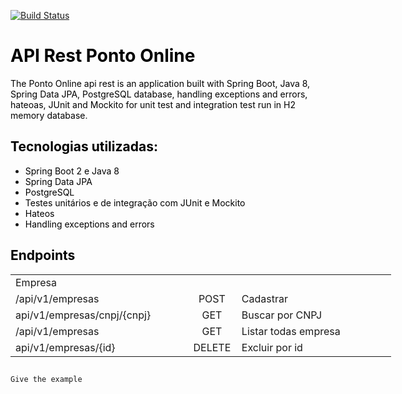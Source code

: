 [![Build Status](https://www.travis-ci.org/danielgutknecht/ponto-online-api.svg?branch=master)](https://www.travis-ci.org/danielgutknecht/ponto-online-api)
<!-- #######  YAY, I AM THE SOURCE EDITOR! #########-->
<h1 style="color: #2e6c80;"><span style="color: #000000;">API Rest Ponto Online</span></h1>
<p><span style="color: #000000;">The Ponto Online api rest is an application built with Spring Boot, Java 8, Spring Data JPA, PostgreSQL database, handling exceptions and errors, hateoas, JUnit and Mockito for unit test and integration test run in H2 memory database</span>.</p>
<h2 style="color: #2e6c80;"><span style="color: #000000;">Tecnologias utilizadas:</span></h2>
<ul>
<li><span style="color: #000000;">Spring Boot 2 e Java 8</span></li>
<li><span style="color: #000000;">Spring Data JPA</span></li>
<li><span style="color: #000000;">PostgreSQL</span></li>
<li><span style="color: #000000;">Testes unit&aacute;rios e de integra&ccedil;&atilde;o com JUnit e Mockito</span></li>
<li><span style="color: #000000;">Hateos</span></li>
<li><span style="color: #000000;">Handling exceptions and errors</span></li>
</ul>

<h2 style="color: #2e6c80;"><span style="color: #000000;">Endpoints</span></h2>
<table style="height: 145px; width: 609px;">
<tbody>
<tr style="height: 2px;">
<td style="width: 273.167px; height: 2px;">Empresa</td>
<td style="width: 63.3667px; height: 2px;">&nbsp;</td>
<td style="width: 250.467px; height: 2px;">&nbsp;</td>
</tr>
<tr style="height: 2px;">
<td style="width: 273.167px; height: 2px;">/api/v1/empresas</td>
<td style="width: 63.3667px; text-align: center; height: 2px;">POST</td>
<td style="width: 250.467px; text-align: left; height: 2px;">Cadastrar</td>
</tr>
<tr style="height: 12px;">
<td style="width: 273.167px; height: 12px;">api/v1/empresas/cnpj/{cnpj}</td>
<td style="width: 63.3667px; text-align: center; height: 12px;">GET</td>
<td style="width: 250.467px; text-align: left; height: 12px;">Buscar por CNPJ</td>
</tr>
<tr style="height: 4px;">
<td style="width: 273.167px; height: 4px;">/api/v1/empresas</td>
<td style="width: 63.3667px; text-align: center; height: 4px;">GET</td>
<td style="width: 250.467px; text-align: left; height: 4px;">Listar todas empresa</td>
</tr>
<tr style="height: 18px;">
<td style="width: 273.167px; height: 18px;">api/v1/empresas/{id}</td>
<td style="width: 63.3667px; text-align: center; height: 18px;">DELETE</td>
<td style="width: 250.467px; text-align: left; height: 18px;">Excluir por id</td>
</tr>
</tbody>
</table>

```
Give the example
```  
</div>
